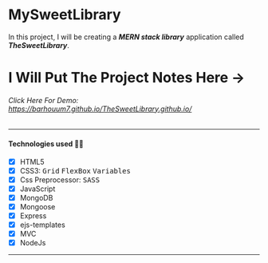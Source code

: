 # MySweetLibrary
In this project, I will be creating a **_MERN stack library_** application called **_TheSweetLibrary_**.
# I Will Put The Project Notes Here ->
###### Click Here For Demo: https://barhouum7.github.io/TheSweetLibrary.github.io/
---
#### Technologies used 👨‍💻
- [x] HTML5
- [x] CSS3: <kbd>Grid</kbd> <kbd>FlexBox</kbd>  <kbd>Variables</kbd>
- [x] Css Preprocessor: <kbd>SASS</kbd>
- [x] JavaScript
- [x] MongoDB
- [x] Mongoose
- [x] Express
- [x] ejs-templates
- [x] MVC
- [x] NodeJs
---
